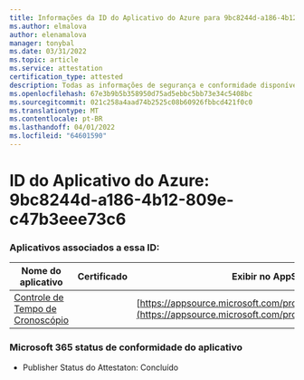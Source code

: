 ```yaml
---
title: Informações da ID do Aplicativo do Azure para 9bc8244d-a186-4b12-809e-c47b3eee73c6
ms.author: elmalova
author: elenamalova
manager: tonybal
ms.date: 03/31/2022
ms.topic: article
ms.service: attestation
certification_type: attested
description: Todas as informações de segurança e conformidade disponíveis para 9bc8244d-a186-4b12-809e-c47b3eee73c6.
ms.openlocfilehash: 67e3b9b5b358950d75ad5ebbc5bb73e34c5408bc
ms.sourcegitcommit: 021c258a4aad74b2525c08b60926fbbcd421f0c0
ms.translationtype: MT
ms.contentlocale: pt-BR
ms.lasthandoff: 04/01/2022
ms.locfileid: "64601590"
---
```

# <a name="azure-app-id-9bc8244d-a186-4b12-809e-c47b3eee73c6"></a>ID do Aplicativo do Azure: 9bc8244d-a186-4b12-809e-c47b3eee73c6


### <a name="apps-associated-with-this-id"></a>Aplicativos associados a essa ID:
| **Nome do aplicativo** | **Certificado** | **Exibir no AppSource** |
|--------------|---------------|-----------------------|
| [Controle de Tempo de Cronoscópio](../forward/WA200003095.md) |  | [https://appsource.microsoft.com/product/office/WA200003095](https://appsource.microsoft.com/product/office/WA200003095) |

### <a name="microsoft-365-app-compliance-status"></a>Microsoft 365 status de conformidade do aplicativo
- Publisher Status do Attestaton: Concluído
